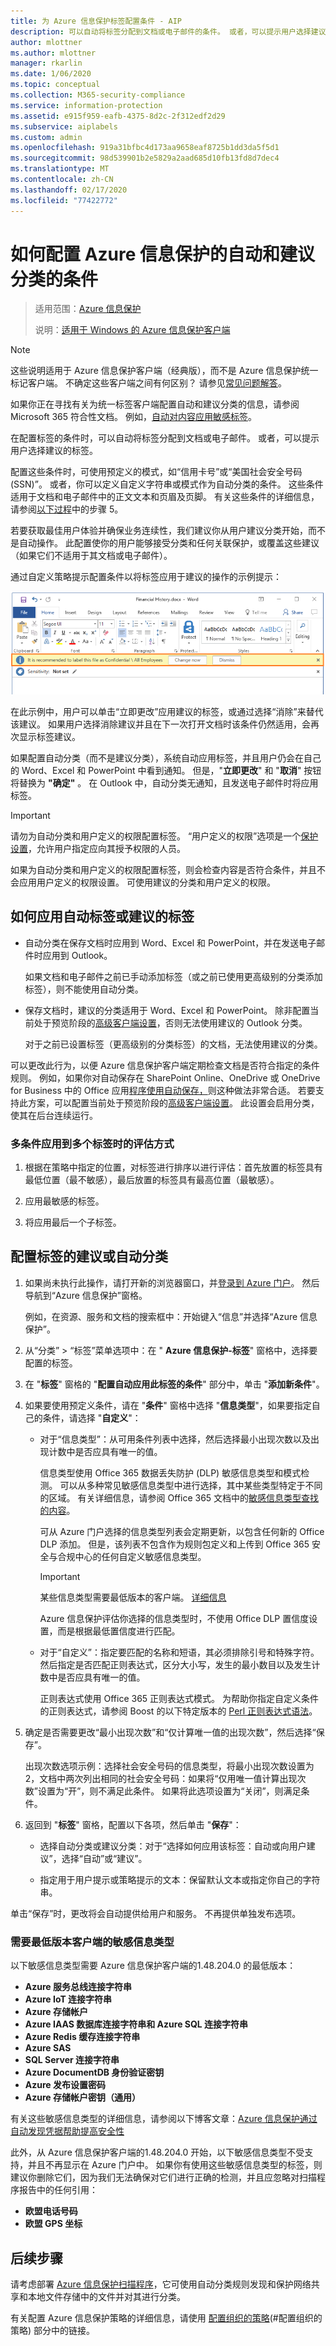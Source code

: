 ```yaml
---
title: 为 Azure 信息保护标签配置条件 - AIP
description: 可以自动将标签分配到文档或电子邮件的条件。 或者，可以提示用户选择建议的标签。
author: mlottner
ms.author: mlottner
manager: rkarlin
ms.date: 1/06/2020
ms.topic: conceptual
ms.collection: M365-security-compliance
ms.service: information-protection
ms.assetid: e915f959-eafb-4375-8d2c-2f312edf2d29
ms.subservice: aiplabels
ms.custom: admin
ms.openlocfilehash: 919a31bfbc4d173aa9658eaf8725b1dd3da5f5d1
ms.sourcegitcommit: 98d539901b2e5829a2aad685d10fb13fd8d7dec4
ms.translationtype: MT
ms.contentlocale: zh-CN
ms.lasthandoff: 02/17/2020
ms.locfileid: "77422772"
---
```

# <a name="how-to-configure-conditions-for-automatic-and-recommended-classification-for-azure-information-protection"></a>如何配置 Azure 信息保护的自动和建议分类的条件

>适用范围：[Azure 信息保护](https://azure.microsoft.com/pricing/details/information-protection)
>
> 说明：[适用于 Windows 的 Azure 信息保护客户端](faqs.md#whats-the-difference-between-the-azure-information-protection-client-and-the-azure-information-protection-unified-labeling-client)


> [!NOTE]
> 这些说明适用于 Azure 信息保护客户端（经典版），而不是 Azure 信息保护统一标记客户端。 不确定这些客户端之间有何区别？ 请参见[常见问题解答](faqs.md#whats-the-difference-between-the-azure-information-protection-client-and-the-azure-information-protection-unified-labeling-client)。
> 
> 如果你正在寻找有关为统一标签客户端配置自动和建议分类的信息，请参阅 Microsoft 365 符合性文档。 例如，[自动对内容应用敏感标签](/microsoft-365/compliance/apply-sensitivity-label-automatically)。

在配置标签的条件时，可以自动将标签分配到文档或电子邮件。 或者，可以提示用户选择建议的标签。 

配置这些条件时，可使用预定义的模式，如“信用卡号”或“美国社会安全号码 (SSN)”。 或者，你可以定义自定义字符串或模式作为自动分类的条件。 这些条件适用于文档和电子邮件中的正文文本和页眉及页脚。 有关这些条件的详细信息，请参阅[以下过程](#to-configure-recommended-or-automatic-classification-for-a-label)中的步骤 5。

若要获取最佳用户体验并确保业务连续性，我们建议你从用户建议分类开始，而不是自动操作。 此配置使你的用户能够接受分类和任何关联保护，或覆盖这些建议（如果它们不适用于其文档或电子邮件）。

通过自定义策略提示配置条件以将标签应用于建议的操作的示例提示：

![Azure 信息保护检测和建议](./media/info-protect-recommend-calloutsv2.png)

在此示例中，用户可以单击“立即更改”应用建议的标签，或通过选择“消除”来替代该建议。 如果用户选择消除建议并且在下一次打开文档时该条件仍然适用，会再次显示标签建议。

如果配置自动分类（而不是建议分类），系统自动应用标签，并且用户仍会在自己的 Word、Excel 和 PowerPoint 中看到通知。 但是，"**立即更改**" 和 "**取消**" 按钮将替换为 **"确定"** 。 在 Outlook 中，自动分类无通知，且发送电子邮件时将应用标签。

> [!IMPORTANT]
>请勿为自动分类和用户定义的权限配置标签。 “用户定义的权限”选项是一个[保护设置](configure-policy-protection.md)，允许用户指定应向其授予权限的人员。
>
>如果为自动分类和用户定义的权限配置标签，则会检查内容是否符合条件，并且不会应用用户定义的权限设置。 可使用建议的分类和用户定义的权限。

## <a name="how-automatic-or-recommended-labels-are-applied"></a>如何应用自动标签或建议的标签

- 自动分类在保存文档时应用到 Word、Excel 和 PowerPoint，并在发送电子邮件时应用到 Outlook。 
    
    如果文档和电子邮件之前已手动添加标签（或之前已使用更高级别的分类添加标签），则不能使用自动分类。 

- 保存文档时，建议的分类适用于 Word、Excel 和 PowerPoint。 除非配置当前处于预览阶段的[高级客户端设置](./rms-client/client-admin-guide-customizations.md#enable-recommended-classification-in-outlook)，否则无法使用建议的 Outlook 分类。
    
    对于之前已设置标签（更高级别的分类标签）的文档，无法使用建议的分类。 

可以更改此行为，以便 Azure 信息保护客户端定期检查文档是否符合指定的条件规则。 例如，如果你对自动保存在 SharePoint Online、OneDrive 或 OneDrive for Business 中的 Office 应用[程序使用自动保存，](https://support.office.com/article/what-is-autosave-6d6bd723-ebfd-4e40-b5f6-ae6e8088f7a5)则这种做法非常合适。 若要支持此方案，可以配置当前处于预览阶段的[高级客户端设置](./rms-client/client-admin-guide-customizations.md#turn-on-classification-to-run-continuously-in-the-background)。 此设置会启用分类，使其在后台连续运行。

### <a name="how-multiple-conditions-are-evaluated-when-they-apply-to-more-than-one-label"></a>多条件应用到多个标签时的评估方式

1. 根据在策略中指定的位置，对标签进行排序以进行评估：首先放置的标签具有最低位置（最不敏感），最后放置的标签具有最高位置（最敏感）。

2. 应用最敏感的标签。
 
3. 将应用最后一个子标签。


## <a name="to-configure-recommended-or-automatic-classification-for-a-label"></a>配置标签的建议或自动分类

1. 如果尚未执行此操作，请打开新的浏览器窗口，并[登录到 Azure 门户](configure-policy.md#signing-in-to-the-azure-portal)。 然后导航到“Azure 信息保护”窗格。 
    
    例如，在资源、服务和文档的搜索框中：开始键入“信息”并选择“Azure 信息保护”。

2. 从“分类” > “标签”菜单选项中：在 " **Azure 信息保护-标签**" 窗格中，选择要配置的标签。

3. 在 "**标签**" 窗格的 "**配置自动应用此标签的条件**" 部分中，单击 "**添加新条件**"。

4. 如果要使用预定义条件，请在 "**条件**" 窗格中选择 "**信息类型**"，如果要指定自己的条件，请选择 "**自定义**"：
    - 对于“信息类型”：从可用条件列表中选择，然后选择最小出现次数以及出现计数中是否应具有唯一的值。
        
        信息类型使用 Office 365 数据丢失防护 (DLP) 敏感信息类型和模式检测。 可以从多种常见敏感信息类型中进行选择，其中某些类型特定于不同的区域。 有关详细信息，请参阅 Office 365 文档中的[敏感信息类型查找的内容](/microsoft-365/compliance/what-the-sensitive-information-types-look-for)。
        
        可从 Azure 门户选择的信息类型列表会定期更新，以包含任何新的 Office DLP 添加。 但是，该列表不包含作为规则包定义和上传到 Office 365 安全与合规中心的任何自定义敏感信息类型。
        
        > [!IMPORTANT]
        > 某些信息类型需要最低版本的客户端。 [详细信息](#sensitive-information-types-that-require-a-minimum-version-of-the-client) 
        
        Azure 信息保护评估你选择的信息类型时，不使用 Office DLP 置信度设置，而是根据最低置信度进行匹配。
    
    - 对于“自定义”：指定要匹配的名称和短语，其必须排除引号和特殊字符。 然后指定是否匹配正则表达式，区分大小写，发生的最小数目以及发生计数中是否应具有唯一的值。
        
        正则表达式使用 Office 365 正则表达式模式。 为帮助你指定自定义条件的正则表达式，请参阅 Boost 的以下特定版本的 [Perl 正则表达式语法](https://www.boost.org/doc/libs/1_37_0/libs/regex/doc/html/boost_regex/syntax/perl_syntax.html)。
        
5. 确定是否需要更改“最小出现次数”和“仅计算唯一值的出现次数”，然后选择“保存”。 
    
    出现次数选项示例：选择社会安全号码的信息类型，将最小出现次数设置为 2，文档中两次列出相同的社会安全号码：如果将“仅用唯一值计算出现次数”设置为“开”，则不满足此条件。 如果将此选项设置为“关闭”，则满足条件。

6. 返回到 "**标签**" 窗格，配置以下各项，然后单击 "**保存**"：
    
    - 选择自动分类或建议分类：对于“选择如何应用该标签：自动或向用户建议”，选择“自动”或“建议”。
    
    - 指定用于用户提示或策略提示的文本：保留默认文本或指定你自己的字符串。

单击“保存”时，更改将会自动提供给用户和服务。 不再提供单独发布选项。

### <a name="sensitive-information-types-that-require-a-minimum-version-of-the-client"></a>需要最低版本客户端的敏感信息类型

以下敏感信息类型需要 Azure 信息保护客户端的1.48.204.0 的最低版本：

- **Azure 服务总线连接字符串**
- **Azure IoT 连接字符串**
- **Azure 存储帐户**
- **Azure IAAS 数据库连接字符串和 Azure SQL 连接字符串**
- **Azure Redis 缓存连接字符串**
- **Azure SAS**
- **SQL Server 连接字符串**
- **Azure DocumentDB 身份验证密钥**
- **Azure 发布设置密码**
- **Azure 存储帐户密钥（通用）**

有关这些敏感信息类型的详细信息，请参阅以下博客文章：[Azure 信息保护通过自动发现凭据帮助提高安全性](https://techcommunity.microsoft.com/t5/Azure-Information-Protection/Azure-Information-Protection-helps-you-to-be-more-secure-by/ba-p/360181)

此外，从 Azure 信息保护客户端的1.48.204.0 开始，以下敏感信息类型不受支持，并且不再显示在 Azure 门户中。 如果你有使用这些敏感信息类型的标签，则建议你删除它们，因为我们无法确保对它们进行正确的检测，并且应忽略对扫描程序报告中的任何引用：

- **欧盟电话号码**
- **欧盟 GPS 坐标**

## <a name="next-steps"></a>后续步骤

请考虑部署 [Azure 信息保护扫描程序](deploy-aip-scanner.md)，它可使用自动分类规则发现和保护网络共享和本地文件存储中的文件并对其进行分类。  

有关配置 Azure 信息保护策略的详细信息，请使用 [配置组织的策略](configure-policy.md#configuring-your-organizations-policy)(#配置组织的策略) 部分中的链接。
